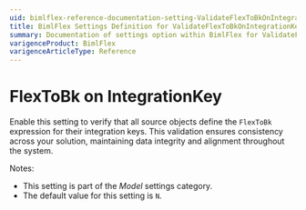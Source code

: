 ```yaml
---
uid: bimlflex-reference-documentation-setting-ValidateFlexToBkOnIntegrationKey
title: BimlFlex Settings Definition for ValidateFlexToBkOnIntegrationKey
summary: Documentation of settings option within BimlFlex for ValidateFlexToBkOnIntegrationKey
varigenceProduct: BimlFlex
varigenceArticleType: Reference
---
```


# FlexToBk on IntegrationKey

Enable this setting to verify that all source objects define the `FlexToBk` expression for their integration keys. This validation ensures consistency across your solution, maintaining data integrity and alignment throughout the system.

Notes:

* This setting is part of the *Model* settings category.
* The default value for this setting is `N`.